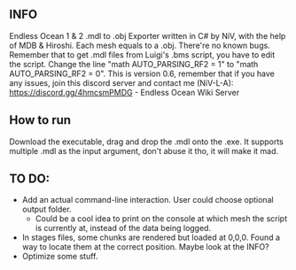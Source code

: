 ## INFO ##

Endless Ocean 1 & 2 .mdl to .obj Exporter written in C# by NiV, with the help of MDB & Hiroshi. Each mesh equals to a .obj. There're no known bugs. Remember that to get .mdl files from Luigi's .bms script, you have to edit the script. Change the line "math AUTO_PARSING_RF2 = 1" to "math AUTO_PARSING_RF2 = 0". This is version 0.6, remember that if you have any issues, join this discord server and contact me (NiV-L-A): https://discord.gg/4hmcsmPMDG - Endless Ocean Wiki Server

## How to run ##
Download the executable, drag and drop the .mdl onto the .exe. It supports multiple .mdl as the input argument, don't abuse it tho, it will make it mad.

## TO DO: ##
- Add an actual command-line interaction. User could choose optional output folder.
	- Could be a cool idea to print on the console at which mesh the script is currently at, instead of the data being logged.
- In stages files, some chunks are rendered but loaded at 0,0,0. Found a way to locate them at the correct position. Maybe look at the INFO?
- Optimize some stuff.
